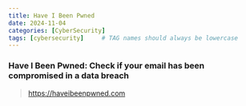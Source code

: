 ```yaml
---
title: Have I Been Pwned
date: 2024-11-04
categories: [CyberSecurity]
tags: [cybersecurity]     # TAG names should always be lowercase
---
```


### Have I Been Pwned: Check if your email has been compromised in a data breach
> <https://haveibeenpwned.com>